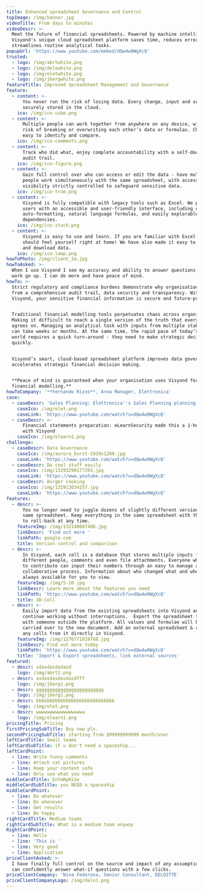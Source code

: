 ```yaml
---
title: Enhanced spreadsheet Governance and Control
topImage: /img/banner.jpg
videoTitle: From days to minutes
videoDescr: >-
  Meet the future of financial spreadsheets. Powered by machine intelligence,
  Visyond's unique cloud spreadsheet platform saves time, reduces errors and
  streamlines routine analytical tasks.
popupUrl: 'https://www.youtube.com/embed/dQw4w9WgXcQ'
trusted:
  - logo: /img/abrtwhite.png
  - logo: /img/delowhite.png
  - logo: /img/eletwhite.png
  - logo: /img/jbergwhite.png
featureTitle: Improved Spreadsheet Management and Governance
feature:
  - content: >-
      You never run the risk of losing data. Every change, input and scenario is
      securely stored in the cloud.
    ico: /img/ico-cube.png
  - content: >-
      Multiple people can work together from anywhere on any device, without the
      risk of breaking or overwriting each other’s data or formulas. Changes are
      easy to identify and compare.
    ico: /img/ico-comments.png
  - content: >-
      Track who did what, enjoy complete accountability with a self-documenting
      audit trail.
    ico: /img/ico-figure.png
  - content: >-
      Gain full control over who can access or edit the data - have multiple
      people work simultaneously with the same spreadsheet, with access and
      visibility strictly controlled to safeguard sensitive data.
    ico: /img/ico-true.png
  - content: >-
      Visyond is fully compatible with legacy tools such as Excel. We provide
      users with an accessible and user-friendly interface, including cell
      auto-formatting, natural language formulas, and easily explorable cell
      dependencies.
    ico: /img/ico-stack.png
  - content: >-
      Visyond is easy to use and learn. If you are familiar with Excel then you
      should feel yourself right at home! We have also made it easy to import
      and download data. 
    ico: /img/ico-lamp.png
howToPhoto: /img/client_3a.jpg
howToAsked: >-
  When I use Visyond I see my accuracy and ability to answer questions about my
  work go up. I can do more and have peace of mind.
howTo: >-
  Strict regulatory and compliance burdens demonstrate why organisations benefit
  from a comprehensive audit trail, data security and transparency. With
  Visyond, your sensitive financial information is secure and future-proofed.


  Traditional financial modelling tools perpetuates chaos across organisations.
  Making it difficult to reach a single version of the truth that everyone
  agrees on. Managing an analytical task with inputs from multiple stakeholders
  can take weeks or months. At the same time, the rapid pace of today’s business
  world requires a quick turn-around - they need to make strategic decisions
  quickly.


  Visyond’s smart, cloud-based spreadsheet platform improves data governance and
  accelerates strategic financial decision making.


  **Peace of mind is guaranteed when your organisation uses Visyond for
  financial modelling.**
howToCompany: '**Fernando Rizzo**, Area Manager, Elettronica'
case:
  - caseDescr: 'Sales Planning: Elettronica''s Sales Planning planning from weeks to hours'
    caseIco: /img/elet.png
    caseLink: 'https://www.youtube.com/watch?v=dQw4w9WgXcQ'
  - caseDescr: >-
      Financial statements preparation: eLearnSecurity made this a 1-hour job
      with Visyond
    caseIco: /img/elearn1.png
challenge:
  - caseDescr: Data Governance
    caseIco: /img/aurora_burst-1920x1200.jpg
    caseLink: 'https://www.youtube.com/watch?v=dQw4w9WgXcQ'
  - caseDescr: Do cool stuff easily
    caseIco: /img/13293290177293.jpg
    caseLink: 'https://www.youtube.com/watch?v=dQw4w9WgXcQ'
  - caseDescr: Burger cooking
    caseIco: /img/132913034257.jpg
    caseLink: 'https://www.youtube.com/watch?v=dQw4w9WgXcQ'
features:
  - descr: >-
      You no longer need to juggle dozens of slightly different versions of the
      same spreadsheet. Keep everything in the same spreadsheet with the ability
      to roll-back at any time.
    featureImg: /img/132148607486.jpg
    linkDescr: 'Find out more '
    linkPath: google.com
    title: Version control and comparison
  - descr: >-
      In Visyond, each cell is a database that stores multiple inputs from
      different people, comments and even file attachments. Everyone who needs
      to contribute can input their numbers through an easy to manage a
      collaborative process. Information about who changed what and when is
      always available for you to view.
    featureImg: /img/5-10.jpg
    linkDescr: Learn more about the features you need
    linkPath: 'https://www.youtube.com/watch?v=dQw4w9WgXcQ'
    title: 3D-Cell
  - descr: >-
      Easily import data from the existing spreadsheets into Visyond and
      continue working without interruptions.  Export the spreadsheet to share
      with someone outside the platform. All values and formulae will be safely
      carried over to the new document. Add an external spreadsheet & reference
      any cells from it directly in Visyond.
    featureImg: /img/1276771818788.jpg
    linkDescr: Find out more today
    linkPath: 'https://www.youtube.com/watch?v=dQw4w9WgXcQ'
    title: 'Import & Export spreadsheets, link external sources'
featured:
  - descr: sdasdasdadasd
    logo: /img/abrt2.png
  - descr: asdasdasdasdasdfff
    logo: /img/jberg1.png
  - descr: ggggggggggggggggggggggggg
    logo: /img/jberg1.png
  - descr: bbbbbbbbbbbbbbbbbbbbbbbbbbbbb
    logo: /img/elet.png
  - descr: wwwwwwwwwwwwwwwwww
    logo: /img/elearn1.png
pricingTitle: Pricing
firstPricingSubTitle: Buy now pls.
secondPricingSubTitle: starting from $99999999999 month/user
leftCardTitle: Small teams
leftCardSubTitle: if u don't need a spaceship...
leftCardPoint:
  - line: Write funny comments
  - line: Attach cat pictures
  - line: Keep your content safe
  - line: Only use what you need
middleCardTitle: EnTeRpRiSe
middleCardSubTitle: you NEED a spaceship
middleCardPoint:
  - line: Do whatever
  - line: Do whenever
  - line: Get results
  - line: Be happy
rightCardTitle: Medium teams
rightCardSubTitle: What is a medium team anyway
RightCardPoint:
  - line: Hello
  - line: 'This is '
  - line: Very good
  - line: Application
priceClientAsked: >-
  I have finally full control on the source and impact of any assumptions, and
  can confidently answer what-if questions with a few clicks.
priceClientCompany: 'Nina Fedorova, Senior Consultant, DELOITTE'
priceClientCompanyLogo: /img/delo1.png
---
```


